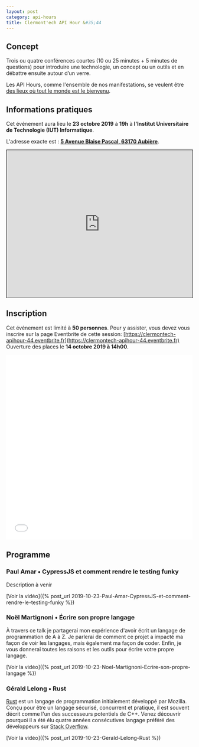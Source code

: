 ```yaml
---
layout: post
category: api-hours
title: Clermont'ech API Hour &#35;44
---
```


## Concept

Trois ou quatre conférences courtes (10 ou 25 minutes + 5 minutes de questions)
pour introduire une technologie, un concept ou un outils et en débattre ensuite
autour d’un verre.

Les API Hours, comme l'ensemble de nos manifestations, se veulent être [des
lieux où tout le monde est le bienvenu](/code-of-conduct.html).



## Informations pratiques

Cet événement aura lieu le **23 octobre 2019** à **19h** à **l'Institut Universitaire de Technologie (IUT) Informatique**.

L'adresse exacte est : [**5 Avenue Blaise Pascal, 63170 Aubière**](https://www.openstreetmap.org/?mlat=45.76242&mlon=3.10831#map=19/45.76242/3.10831).

<iframe width="100%" height="400" frameborder="0" scrolling="no" marginheight="0" marginwidth="0" src="https://www.openstreetmap.org/export/embed.html?bbox=3.106075823307038%2C45.76155217892402%2C3.1105336546897893%2C45.76327929974231&amp;layer=mapnik&amp;marker=45.76241574601649%2C3.108304738998413" style="border: 1px solid black"></iframe>
<br/>

## Inscription

Cet événement est limité à **50 personnes**.  Pour y assister, vous devez vous
inscrire sur la page Eventbrite de cette session: [https://clermontech-apihour-44.eventbrite.fr](https://clermontech-apihour-44.eventbrite.fr)
Ouverture des places le **14 octobre 2019 à 14h00**.


<iframe src="//eventbrite.fr/tickets-external?eid=76425461613&ref=etckt" frameborder="0" height="500" width="100%" vspace="0" hspace="0" marginheight="5" marginwidth="5" scrolling="auto" allowtransparency="true"></iframe>

<br/>

## Programme

### Paul Amar • CypressJS et comment rendre le testing funky

Description à venir


[Voir la vidéo]({% post_url 2019-10-23-Paul-Amar-CypressJS-et-comment-rendre-le-testing-funky %})

### Noël Martignoni • Écrire son propre langage

À travers ce talk je partagerai mon expérience d'avoir écrit un langage de programmation de A à Z.
Je parlerai de comment ce projet a impacté ma façon de voir les langages, mais également ma façon de coder.
Enfin, je vous donnerai toutes les raisons et les outils pour écrire votre propre langage.


[Voir la vidéo]({% post_url 2019-10-23-Noel-Martignoni-Ecrire-son-propre-langage %})

### Gérald Lelong • Rust

[Rust](https://www.rust-lang.org) est un langage de programmation initialement développé par Mozilla.
Conçu pour être un langage sécurisé, concurrent et pratique, il est souvent décrit comme l'un des successeurs potentiels de C++.
Venez découvrir pourquoi il a été élu quatre années consécutives langage préféré des développeurs sur [Stack Overflow](https://insights.stackoverflow.com/survey/2019#most-loved-dreaded-and-wanted).


[Voir la vidéo]({% post_url 2019-10-23-Gerald-Lelong-Rust %})


